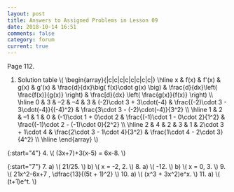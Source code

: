 ```yaml
---
layout: post
title: Answers to Assigned Problems in Lesson 09
date: 2018-10-14 16:51
comments: false
category: forum
current: true
---
```


Page 112.

1. Solution table
   \\( \begin{array}{|c|c|c|c|c|c|c|c|}
   \hline
   x & f(x) & f'(x) & g(x) & g'(x) & \frac{d}{dx}\big( f(x)\cdot g(x) \big) & \frac{d}{dx}\left( \frac{f(x)}{g(x)} \right)
   & \frac[d}{dx} \left( \frac{g(x)}{f(x)} \right) \\\\ \hline
   0 & 3 & –2 & –4 & 3 & (-2)\cdot 3 + 3\cdot(-4) & \frac{(-2)\cdot 3 - 3\cdot(-4)}{(-4)^2} & \frac{3\cdot 3 -
   (-2)\cdot(-4)}{3^2} \\\\ \hline
   1 & 2 & –1 &  1 & 0 & (-1)\cdot 1 + 0\cdot 2 & \frac{(-1)\cdot 1 - 0\cdot 2}{1^2} & \frac{(-1)\cdot 2 - (-1)\cdot 0}{2^2} \\\\ \hline
   2 & 4 &  2 &  3 & 1 & 2\cdot 3 + 1\cdot 4 & \frac{2\cdot 3 - 1\cdot 4}{3^2} & \frac{1\cdot 4 - 2\cdot 3}{4^2} \\\\ \hline
   \end{array} \\)
   
{:start="4"}
4. \\( (3x+7)+3(x-5) = 6x-8. \\)

{:start="7"}
7. a) \\( 21/25. \\) b) \\( x = -2, 2. \\)
8. a) \\( -12. \\) b) \\( x = 0, 3. \\)
9. \\( 21x^2-6x+7 , \dfrac{13}{(5t + 1)^2} \\)
10. a) \\( (x^3 + 3x^2)e^x. \\)
11. a) \\( (t+1)e^t. \\)
